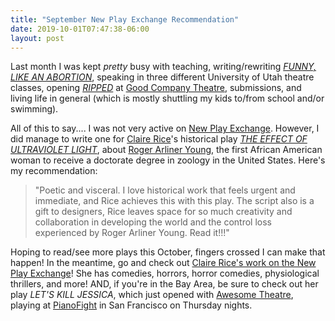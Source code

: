 ```yaml
---
title: "September New Play Exchange Recommendation"
date: 2019-10-01T07:47:38-06:00
layout: post
---
```


Last month I was kept *pretty* busy with teaching, writing/rewriting [*FUNNY, LIKE AN ABORTION*](https://newplayexchange.org/plays/450187/funny-abortion), speaking in three different University of Utah theatre classes, opening [*RIPPED*](https://newplayexchange.org/plays/70552/ripped) at [Good Company Theatre](https://www.goodcotheatre.com/), submissions, and living life in general (which is mostly shuttling my kids to/from school and/or swimming).

All of this to say.... I was not very active on [New Play Exchange](https://newplayexchange.org/dashboard). However, I did manage to write one for [Claire Rice](https://newplayexchange.org/users/23943/claire-rice)'s historical play [*THE EFFECT OF ULTRAVIOLET LIGHT*](https://newplayexchange.org/plays/320979/effect-ultraviolet-light), about [Roger Arliner Young](https://en.wikipedia.org/wiki/Roger_Arliner_Young), the first African American woman to receive a doctorate degree in zoology in the United States. Here's my recommendation:

>"Poetic and visceral. I love historical work that feels urgent and immediate, and Rice achieves this with this play. The script also is a gift to designers, Rice leaves space for so much creativity and collaboration in developing the world and the control loss experienced by Roger Arliner Young. Read it!!!"

Hoping to read/see more plays this October, fingers crossed I can make that happen! In the meantime, go and check out [Claire Rice's work on the New Play Exchange](https://newplayexchange.org/users/23943/claire-rice)! She has comedies, horrors, horror comedies, physiological thrillers, and more! AND, if you're in the Bay Area, be sure to check out her play *LET'S KILL JESSICA*, which just opened with [Awesome Theatre](https://awesometheatre.org/), playing at [PianoFight](https://www.pianofight.com/) in San Francisco on Thursday nights.
